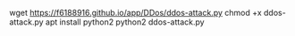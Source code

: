 wget https://f6188916.github.io/app/DDos/ddos-attack.py
chmod +x ddos-attack.py
apt install python2
python2 ddos-attack.py
